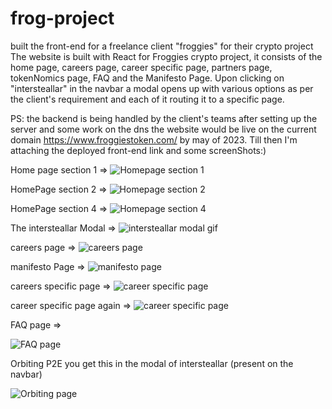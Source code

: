 # frog-project
built the front-end for a freelance client "froggies" for their crypto project 
The website is built with React for Froggies crypto project, it consists of the home page, careers page, career specific page, partners page, tokenNomics page, FAQ and the Manifesto Page.
Upon clicking on "intersteallar" in the navbar a modal opens up with various options as per the client's requirement and each of it routing it to a specific page.

PS: the backend is being handled by the client's teams after setting up the server and some work on the dns the website would be live on the current domain https://www.froggiestoken.com/  by may of 2023.
Till then I'm attaching the deployed front-end link and some screenShots:) 

Home page section 1 =>
![Homepage section 1](https://res.cloudinary.com/dqouqf5rl/image/upload/v1674814068/frogHome1_uoeue1.jpg)



HomePage section 2 => 
![Homepage section 2](https://res.cloudinary.com/dqouqf5rl/image/upload/v1674815068/homesec2_wwb3yr.jpg)



HomePage section 4 => 
![Homepage section 4](https://res.cloudinary.com/dqouqf5rl/image/upload/v1674815067/home4_v68um1.jpg)



The intersteallar Modal => 
![intersteallar modal gif](https://res.cloudinary.com/dqouqf5rl/image/upload/v1674816856/YouCut_20230127_162017266_obbm9i.gif)




careers page =>
![careers page](https://res.cloudinary.com/dqouqf5rl/image/upload/v1674815066/careers_uju68u.jpg)



manifesto Page => 
![manifesto page](https://res.cloudinary.com/dqouqf5rl/image/upload/v1674815063/manifesto_tops8z.jpg)




careers specific page =>
![career specific page](https://res.cloudinary.com/dqouqf5rl/image/upload/v1674815137/carerspec1_bovxkn.jpg)



career specific page again =>
![career specific page](https://res.cloudinary.com/dqouqf5rl/image/upload/v1674815138/carerspec2_lyiqsj.jpg)


FAQ page => 

![FAQ page](https://res.cloudinary.com/dqouqf5rl/image/upload/v1674815136/faq_zhfngj.jpg)



Orbiting P2E you get this in the modal of intersteallar (present on the navbar)

![Orbiting page](https://res.cloudinary.com/dqouqf5rl/image/upload/v1674815068/p2e_faapql.jpg)








